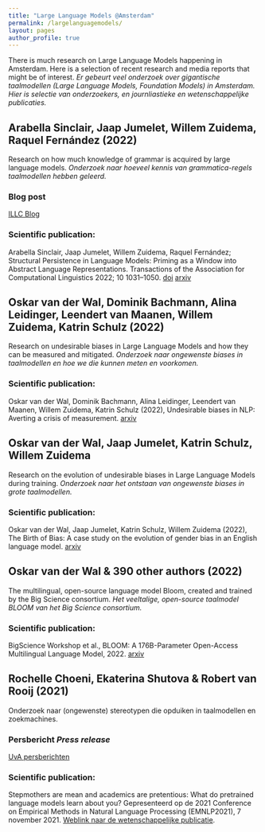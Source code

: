 ```yaml
---
title: "Large Language Models @Amsterdam"
permalink: /largelanguagemodels/
layout: pages
author_profile: true
---
```


There is much research on Large Language Models happening in Amsterdam. Here is a selection of recent research and media reports that might be of interest.
*Er gebeurt veel onderzoek over gigantische taalmodellen (Large Language Models, Foundation Models)  in Amsterdam. Hier is selectie van onderzoekers, en journliastieke en wetenschappelijke publicaties.*

## Arabella Sinclair, Jaap Jumelet, Willem Zuidema, Raquel Fernández (2022)
Research on how much knowledge of grammar is acquired by large language models.
*Onderzoek naar hoeveel kennis van grammatica-regels taalmodellen hebben geleerd.*

### Blog post 
[ILLC Blog](https://resources.illc.uva.nl/illc-blog/probing-by-priming-what-do-large-language-models-know-about-grammar/)

### Scientific publication: 
Arabella Sinclair, Jaap Jumelet, Willem Zuidema, Raquel Fernández; Structural Persistence in Language Models: Priming as a Window into Abstract Language Representations. Transactions of the Association for Computational Linguistics 2022; 10 1031–1050. [doi](https://doi.org/10.1162/tacl_a_00504) [arxiv](https://arxiv.org/abs/2109.14989)


## Oskar van der Wal, Dominik Bachmann, Alina Leidinger, Leendert van Maanen, Willem Zuidema, Katrin Schulz (2022)
Research on undesirable biases in Large Language Models and how they can be measured and mitigated.
*Onderzoek naar ongewenste biases in taalmodellen en hoe we die kunnen meten en voorkomen.*

### Scientific publication:  
Oskar van der Wal, Dominik Bachmann, Alina Leidinger, Leendert van Maanen, Willem Zuidema, Katrin Schulz (2022), Undesirable biases in NLP: Averting a crisis of measurement. [arxiv](https://arxiv.org/abs/2211.13709)


## Oskar van der Wal, Jaap Jumelet, Katrin Schulz, Willem Zuidema 
Research on the evolution of undesirable biases in Large Language Models during training.
*Onderzoek naar het ontstaan van ongewenste biases in grote taalmodellen.*

### Scientific publication:  
Oskar van der Wal, Jaap Jumelet, Katrin Schulz, Willem Zuidema (2022), The Birth of Bias: A case study on the evolution of gender bias in an English language model. [arxiv](https://arxiv.org/abs/2207.10245)


## Oskar van der Wal & 390 other authors (2022)
The multilingual, open-source language model Bloom, created and trained by the Big Science consortium.
*Het veeltalige, open-source taalmodel BLOOM van het Big Science consortium.*

### Scientific publication: 
BigScience Workshop et al., BLOOM: A 176B-Parameter Open-Access Multilingual Language Model, 2022.
[arxiv](https://arxiv.org/abs/2211.05100)


## Rochelle Choeni, Ekaterina Shutova & Robert van Rooij (2021) 
Onderzoek naar (ongewenste) stereotypen die opduiken in taalmodellen en zoekmachines.

### Persbericht *Press release*
[UvA persberichten](https://www.uva.nl/content/nieuws/persberichten/2021/11/welke-stereotypen-zitten-ingebakken-in-ai-taalmodellen.html?origin=8geT2goFTZSNjbHsS7pkaQ)

### Scientific publication: 
Stepmothers are mean and academics are pretentious: What do pretrained language models learn about you? Gepresenteerd op de 2021 Conference on Empirical Methods in Natural Language Processing (EMNLP2021), 7 november 2021. [Weblink naar de wetenschappelijke publicatie](https://aclanthology.org/2021.emnlp-main.111/).


